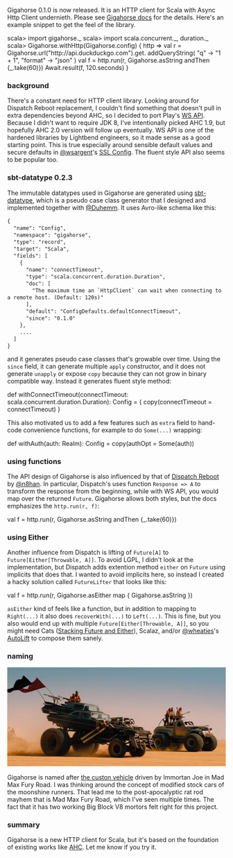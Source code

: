   [1]: http://eed3si9n.com/gigahorse/
  [AHC]: https://github.com/AsyncHttpClient/async-http-client/tree/1.9.x
  [netty]: http://netty.io
  [sslconfig]: https://github.com/typesafehub/ssl-config
  [config]: https://github.com/typesafehub/config
  [ws]: https://www.playframework.com/documentation/2.5.x/ScalaWS
  [dispatch]: http://dispatch.databinder.net/Dispatch.html
  [datatype]: http://www.scala-sbt.org/0.13/docs/Datatype.html
  [@wsargent]: https://github.com/wsargent
  [@n8han]: https://github.com/n8han
  [@Duhemm]: https://github.com/Duhemm
  [@wheaties]: https://github.com/wheaties
  [AutoLift]: https://github.com/wheaties/AutoLifts
  [stacking]: http://eed3si9n.com/herding-cats/stacking-future-and-either.html
  [thegigahorse]: http://madmax.wikia.com/wiki/The_Gigahorse

Gigahorse 0.1.0 is now released. It is an HTTP client for Scala with Async Http Client undernieth. Please see [Gigahorse docs][1] for the details. Here's an example snippet to get the feel of the library.

<scala>
scala> import gigahorse._
scala> import scala.concurrent._, duration._
scala> Gigahorse.withHttp(Gigahorse.config) { http =>
         val r = Gigahorse.url("http://api.duckduckgo.com").get.
           addQueryString(
             "q" -> "1 + 1",
             "format" -> "json"
           )
         val f = http.run(r, Gigahorse.asString andThen {_.take(60)})
         Await.result(f, 120.seconds)
       }
</scala>

### background

There's a constant need for HTTP client library. Looking around for Dispatch Reboot replacement, I couldn't find something that doesn't pull in extra dependencies beyond AHC, so I decided to port Play's [WS API][ws]. Because I didn't want to require JDK 8, I've intentionally picked AHC 1.9, but hopefully AHC 2.0 version will follow up eventually.
WS API is one of the hardened libraries by Lightbend engineers, so it made sense as a good starting point. This is true especially around sensible default values and secure defaults in [@wsargent][@wsargent]'s [SSL Config][sslconfig]. The fluent style API also seems to be popular too.

### sbt-datatype 0.2.3

The immutable datatypes used in Gigahorse are generated using [sbt-datatype][datatype], which is a pseudo case class generator that I designed and implemented together with [@Duhemm][@Duhemm]. It uses Avro-like schema like this:

    {
      "name": "Config",
      "namespace": "gigahorse",
      "type": "record",
      "target": "Scala",
      "fields": [
        {
          "name": "connectTimeout",
          "type": "scala.concurrent.duration.Duration",
          "doc": [
            "The maximum time an `HttpClient` can wait when connecting to a remote host. (Default: 120s)"
          ],
          "default": "ConfigDefaults.defaultConnectTimeout",
          "since": "0.1.0"
        },
        ....
      ]
    }

and it generates pseudo case classes that's growable over time. Using the `since` field, it can generate multiple `apply` constructor, and it does not generate `unapply` or expose `copy` because they can not grow in binary compatible way. Instead it generates fluent style method:

<scala>
  def withConnectTimeout(connectTimeout: scala.concurrent.duration.Duration): Config = {
    copy(connectTimeout = connectTimeout)
  }
</scala>

This also motivated us to add a few features such as `extra` field to hand-code convenience functions, for example to do `Some(...)` wrapping:

<scala>
  def withAuth(auth: Realm): Config = copy(authOpt = Some(auth))
</scala>

### using functions

The API design of Gigahorse is also influenced by that of [Dispatch Reboot][dispatch] by [@n8han][@n8han]. In particular, Dispatch's uses function `Response => A` to transform the response from the beginning, while with WS API, you would map over the returned `Future`. Gigahorse allows both styles, but the docs emphasizes the `http.run(r, f)`:

<scala>
val f = http.run(r, Gigahorse.asString andThen {_.take(60)})
</scala>

### using Either

Another influence from Dispatch is lifting of `Future[A]` to `Future[Either[Throwable, A]]`. To avoid LGPL, I didn't look at the implementation, but Dispatch adds extention method `either` on `Future` using implicits that does that.
I wanted to avoid implicits here, so instead I created a hacky solution called `FutureLifter` that looks like this:

<scala>
val f = http.run(r, Gigahorse.asEither map { Gigahorse.asString })
</scala>

`asEither` kind of feels like a function, but in addition to mapping to `Right(...)` it also does `recoverWith(...)` to `Left(...)`. This is fine, but you also would end up with multiple `Future[Either[Throwable, A]]`, so you might need Cats ([Stacking Future and Either][stacking]), Scalaz, and/or [@wheaties][@wheaties]'s [AutoLift][AutoLift] to compose them sanely.

### naming

<img src="/images/gigahorse-800.jpeg">

Gigahorse is named after [the custon vehicle][thegigahorse] driven by Immortan Joe in Mad Max Fury Road. I was thinking around the concept of modified stock cars of the moonshine runners. That lead me to the post-apocalyptic rat rod mayhem that is Mad Max Fury Road, which I've seen multiple times. The fact that it has two working Big Block V8 mortors felt right for this project.

### summary

Gigahorse is a new HTTP client for Scala, but it's based on the foundation of existing works like [AHC][AHC]. Let me know if you try it.
